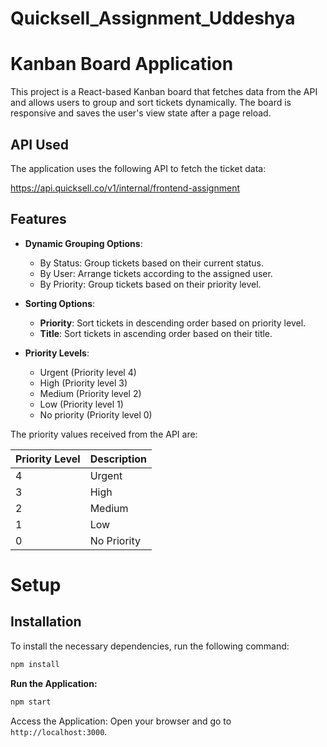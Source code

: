 # Quicksell_Assignment_Uddeshya

# Kanban Board Application

This project is a React-based Kanban board that fetches data from the API and allows users to group and sort tickets dynamically. The board is responsive and saves the user's view state after a page reload.

## API Used

The application uses the following API to fetch the ticket data:

https://api.quicksell.co/v1/internal/frontend-assignment


## Features

- **Dynamic Grouping Options**:
  - By Status: Group tickets based on their current status.
  - By User: Arrange tickets according to the assigned user.
  - By Priority: Group tickets based on their priority level.

- **Sorting Options**:
  - **Priority**: Sort tickets in descending order based on priority level.
  - **Title**: Sort tickets in ascending order based on their title.

- **Priority Levels**: 
  - Urgent (Priority level 4)
  - High (Priority level 3)
  - Medium (Priority level 2)
  - Low (Priority level 1)
  - No priority (Priority level 0)

The priority values received from the API are:

| Priority Level | Description |
| -------------- | ----------- |
| 4              | Urgent      |
| 3              | High        |
| 2              | Medium      |
| 1              | Low         |
| 0              | No Priority |

# Setup

## Installation

To install the necessary dependencies, run the following command:

```bash
npm install
```

**Run the Application:**

```bash
npm start
  ```

Access the Application: Open your browser and go to `http://localhost:3000`.

